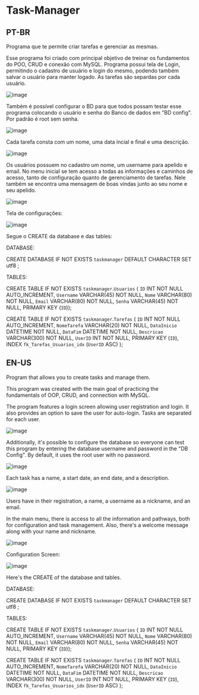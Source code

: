 # Task-Manager

PT-BR
----------------------------------------------------------------------------------------------------------------------------
Programa que te permite criar tarefas e gerenciar as mesmas.

Esse programa foi criado com principal objetivo de treinar os fundamentos do POO, CRUD e conexão com MySQL.
Programa possui tela de Login, permitindo o cadastro de usuário e login do mesmo, podendo também salvar o usuário para manter logado. As tarefas são separdas por cada usuário.


![image](https://github.com/brunohoske/TaskManager/assets/124783417/17ddecef-55bf-41ce-a792-ee39ac7b659d)

Também é possível configurar o BD para que todos possam testar esse programa colocando o usuário e senha do Banco de dados em "BD config". Por padrão é root sem senha.



![image](https://github.com/brunohoske/TaskManager/assets/124783417/73c56ebe-6999-4c34-9a0c-41edb8bec26d)


Cada tarefa consta com um nome, uma data incial e final e uma descrição.


![image](https://github.com/brunohoske/TaskManager/assets/124783417/b4dcc34c-2bde-4428-9c9f-b322d0b6bfdb)


Os usuários possuem no cadastro um nome, um username para apelido e email.
No menu inicial se tem acesso a todas as informações e caminhos de acesso, tanto de configuração quanto de gerenciamento de tarefas.
Nele também se encontra uma mensagem de boas vindas junto ao seu nome e seu apelido.

![image](https://github.com/brunohoske/TaskManager/assets/124783417/4f073849-35bb-4efb-8f35-c333d5126d64)




Tela de configurações:

![image](https://github.com/brunohoske/TaskManager/assets/124783417/9906b35c-4e10-4e75-8cb4-14611435cff1)




Segue o CREATE da database e das tables:

DATABASE:

CREATE DATABASE IF NOT EXISTS `taskmanager` DEFAULT CHARACTER SET utf8 ;

TABLES:

CREATE TABLE IF NOT EXISTS `taskmanager`.`Usuarios` (
  `ID` INT NOT NULL AUTO_INCREMENT,
  `Username` VARCHAR(45) NOT NULL,
  `Nome` VARCHAR(80) NOT NULL,
  `Email` VARCHAR(80) NOT NULL,
  `Senha` VARCHAR(45) NOT NULL,
  PRIMARY KEY (`ID`));


CREATE TABLE IF NOT EXISTS `taskmanager`.`Tarefas` (
  `ID` INT NOT NULL AUTO_INCREMENT,
  `NomeTarefa` VARCHAR(20) NOT NULL,
  `DataInicio` DATETIME NOT NULL,
  `DataFim` DATETIME NOT NULL,
  `Descricao` VARCHAR(300) NOT NULL,
  `UserID` INT NOT NULL,
  PRIMARY KEY (`ID`),
  INDEX `fk_Tarefas_Usuarios_idx` (`UserID` ASC) );


EN-US
----------------------------------------------------------------------------------------------------------------------------
Program that allows you to create tasks and manage them.

This program was created with the main goal of practicing the fundamentals of OOP, CRUD, and connection with MySQL.

The program features a login screen allowing user registration and login. It also provides an option to save the user for auto-login. Tasks are separated for each user.


![image](https://github.com/brunohoske/TaskManager/assets/124783417/17ddecef-55bf-41ce-a792-ee39ac7b659d)

Additionally, it's possible to configure the database so everyone can test this program by entering the database username and password in the "DB Config". By default, it uses the root user with no password.



![image](https://github.com/brunohoske/TaskManager/assets/124783417/73c56ebe-6999-4c34-9a0c-41edb8bec26d)


Each task has a name, a start date, an end date, and a description.


![image](https://github.com/brunohoske/TaskManager/assets/124783417/b4dcc34c-2bde-4428-9c9f-b322d0b6bfdb)


Users have in their registration, a name, a username as a nickname, and an email.

In the main menu, there is access to all the information and pathways, both for configuration and task management.
Also, there's a welcome message along with your name and nickname.


![image](https://github.com/brunohoske/TaskManager/assets/124783417/4f073849-35bb-4efb-8f35-c333d5126d64)


Configuration Screen:

![image](https://github.com/brunohoske/TaskManager/assets/124783417/9906b35c-4e10-4e75-8cb4-14611435cff1)



Here's the CREATE of the database and tables.

DATABASE:

CREATE DATABASE IF NOT EXISTS `taskmanager` DEFAULT CHARACTER SET utf8 ;

TABLES:

CREATE TABLE IF NOT EXISTS `taskmanager`.`Usuarios` (
  `ID` INT NOT NULL AUTO_INCREMENT,
  `Username` VARCHAR(45) NOT NULL,
  `Nome` VARCHAR(80) NOT NULL,
  `Email` VARCHAR(80) NOT NULL,
  `Senha` VARCHAR(45) NOT NULL,
  PRIMARY KEY (`ID`));


CREATE TABLE IF NOT EXISTS `taskmanager`.`Tarefas` (
  `ID` INT NOT NULL AUTO_INCREMENT,
  `NomeTarefa` VARCHAR(20) NOT NULL,
  `DataInicio` DATETIME NOT NULL,
  `DataFim` DATETIME NOT NULL,
  `Descricao` VARCHAR(300) NOT NULL,
  `UserID` INT NOT NULL,
  PRIMARY KEY (`ID`),
  INDEX `fk_Tarefas_Usuarios_idx` (`UserID` ASC) );

